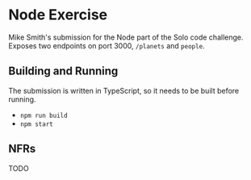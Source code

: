 # Node Exercise

Mike Smith's submission for the Node part of the Solo code challenge. Exposes two endpoints on port 3000, `/planets` and `people`.

## Building and Running

The submission is written in TypeScript, so it needs to be built before running.

- `npm run build`
- `npm start`

## NFRs

TODO
